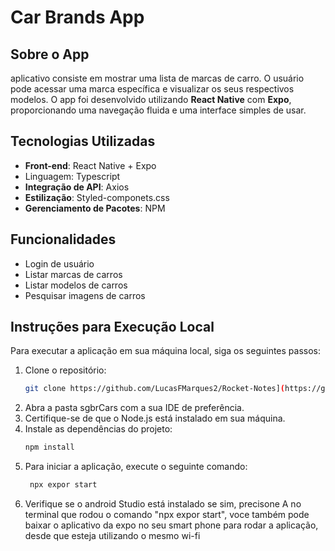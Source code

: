 # Car Brands App

## Sobre o App

aplicativo consiste em mostrar uma lista de marcas de carro. O usuário pode acessar uma marca específica e visualizar os seus respectivos modelos. O app foi desenvolvido utilizando **React Native** com **Expo**, proporcionando uma navegação fluida e uma interface simples de usar.

## Tecnologias Utilizadas

- **Front-end**: React Native + Expo
- Linguagem: Typescript
- **Integração de API**: Axios
- **Estilização**: Styled-componets.css
- **Gerenciamento de Pacotes**: NPM

## Funcionalidades

- Login de usuário
- Listar marcas de carros
- Listar modelos de carros
- Pesquisar imagens de carros


## Instruções para Execução Local

Para executar a aplicação em sua máquina local, siga os seguintes passos:

1. Clone o repositório:
   ```bash
   git clone https://github.com/LucasFMarques2/Rocket-Notes](https://github.com/LucasFMarques2/sgbrCars
2. Abra a pasta sgbrCars com a sua IDE de preferência.
6. Certifique-se de que o Node.js está instalado em sua máquina.
3. Instale as dependências do projeto:
   ```bash
   npm install
7. Para iniciar a aplicação, execute o seguinte comando:
    ```bash
     npx expor start
8. Verifique se o android Studio está instalado se sim, precisone A no terminal que rodou o comando "npx expor start", voce também pode baixar o aplicativo da expo no seu smart phone para rodar a aplicação, desde que esteja utilizando o mesmo wi-fi
